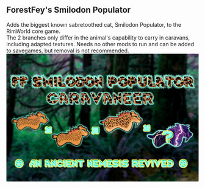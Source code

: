 ## ForestFey's Smilodon Populator
Adds the biggest known sabretoothed cat, Smilodon Populator, to the RimWorld core game.  
The 2 branches only differ in the animal's capability to carry in caravans, including adapted textures.
Needs no other mods to run and can be added to savegames, but removal is not recommended.  
![preview](/About/Preview.png?raw=true)
